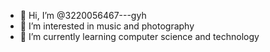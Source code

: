 - 👋 Hi, I’m @3220056467---gyh
- 👀 I’m interested in music and photography
- 🌱 I’m currently learning computer science and technology


<!---
3220056467/3220056467 is a ✨ special ✨ repository because its `README.md` (this file) appears on your GitHub profile.
You can click the Preview link to take a look at your changes.
--->
